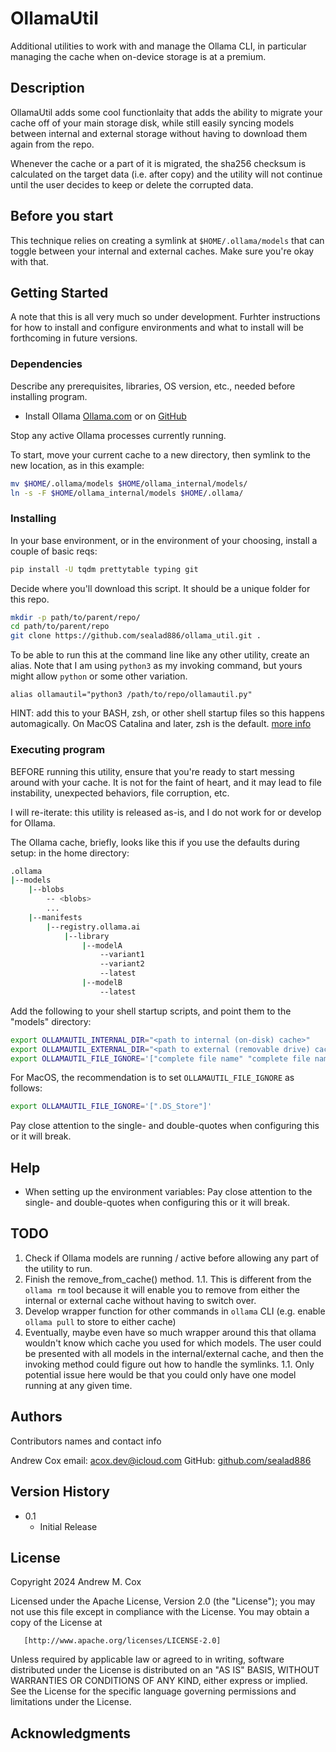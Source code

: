 # OllamaUtil

Additional utilities to work with and manage the Ollama CLI, in particular managing the 
cache when on-device storage is at a premium.

## Description

OllamaUtil adds some cool functionlaity that adds the ability to migrate your cache off of your 
main storage disk, while still easily syncing models between internal and external storage
without having to download them again from the repo.

Whenever the cache or a part of it is migrated, the sha256 checksum is calculated on the target data
(i.e. after copy) and the utility will not continue until the user decides to keep or 
delete the corrupted data. 

## Before you start

This technique relies on creating a symlink at `$HOME/.ollama/models` that can toggle between
your internal and external caches. Make sure you're okay with that.

## Getting Started

A note that this is all very much so under development. Furhter instructions for how to 
install and configure environments and what to install will be forthcoming in future versions. 

### Dependencies

Describe any prerequisites, libraries, OS version, etc., needed before installing program.
* Install Ollama [Ollama.com](https://ollama.com/download) or on [GitHub](https://github.com/ollama/ollama)

Stop any active Ollama processes currently running. 

To start, move your current cache to a new directory, then symlink to the new location, as in this example:
```bash
mv $HOME/.ollama/models $HOME/ollama_internal/models/
ln -s -F $HOME/ollama_internal/models $HOME/.ollama/
```

### Installing

In your base environment, or in the environment of your choosing, install a couple of basic reqs:
```bash
pip install -U tqdm prettytable typing git
```

Decide where you'll download this script. It should be a unique folder for this repo. 
```bash
mkdir -p path/to/parent/repo/
cd path/to/parent/repo
git clone https://github.com/sealad886/ollama_util.git .
```

To be able to run this at the command line like any other utility, create an alias. Note that I am using
`python3` as my invoking command, but yours might allow `python` or some other variation.
```
alias ollamautil="python3 /path/to/repo/ollamautil.py"
```
HINT: add this to your BASH, zsh, or other shell startup files so this happens automagically.
On MacOS Catalina and later, zsh is the default. [more info](https://wiki.archlinux.org/title/zsh#)

### Executing program

BEFORE running this utility, ensure that you're ready to start messing around with your cache. It is not for the 
faint of heart, and it may lead to file instability, unexpected behaviors, file corruption, etc. 

I will re-iterate: this utility is released as-is, and I do not work for or develop for Ollama. 

The Ollama cache, briefly, looks like this if you use the defaults during setup:
in the home directory:
```bash
.ollama
|--models
    |--blobs
        -- <blobs>
        ...
    |--manifests
        |--registry.ollama.ai
            |--library
                |--modelA
                    --variant1
                    --variant2
                    --latest
                |--modelB
                    --latest
```
Add the following to your shell startup scripts, and point them to the "models" directory:
```bash
export OLLAMAUTIL_INTERNAL_DIR="<path to internal (on-disk) cache>"
export OLLAMAUTIL_EXTERNAL_DIR="<path to external (removable drive) cache>"
export OLLAMAUTIL_FILE_IGNORE='["complete file name" "complete file name" "complete file name"]' 
```
For MacOS, the recommendation is to set `OLLAMAUTIL_FILE_IGNORE` as follows:
```bash
export OLLAMAUTIL_FILE_IGNORE='[".DS_Store"]'
```
Pay close attention to the single- and double-quotes when configuring this or it will break. 

## Help

* When setting up the environment variables: Pay close attention to the single- and double-quotes when configuring this or it will break. 

## TODO

1. Check if Ollama models are running / active before allowing any part of the utility to run.
1. Finish the remove_from_cache() method.
1.1. This is different from the `ollama rm` tool because it will enable you to remove from either the internal or external cache without having to switch over. 
1. Develop wrapper function for other commands in `ollama` CLI (e.g. enable `ollama pull` to store to either cache)
1. Eventually, maybe even have so much wrapper around this that ollama wouldn't know which cache you used for which models. The user could be presented with all models in the internal/external cache, and then the invoking method could figure out how to handle the symlinks. 
1.1. Only potential issue here would be that you could only have one model running at any given time. 

## Authors

Contributors names and contact info

Andrew Cox
email: acox.dev@icloud.com
GitHub: [github.com/sealad886](https://github.com/sealad886)

## Version History

* 0.1
    * Initial Release

## License

   Copyright 2024 Andrew M. Cox

   Licensed under the Apache License, Version 2.0 (the "License");
   you may not use this file except in compliance with the License.
   You may obtain a copy of the License at

       [http://www.apache.org/licenses/LICENSE-2.0]

   Unless required by applicable law or agreed to in writing, software
   distributed under the License is distributed on an "AS IS" BASIS,
   WITHOUT WARRANTIES OR CONDITIONS OF ANY KIND, either express or implied.
   See the License for the specific language governing permissions and
   limitations under the License.

## Acknowledgments

